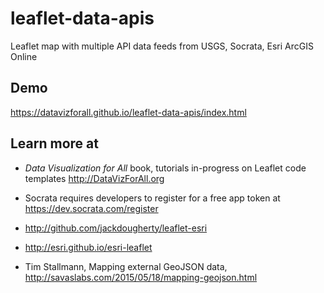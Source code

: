 # leaflet-data-apis
Leaflet map with multiple API data feeds from USGS, Socrata, Esri ArcGIS Online

## Demo
https://datavizforall.github.io/leaflet-data-apis/index.html

## Learn more at

- *Data Visualization for All* book, tutorials in-progress on Leaflet code templates http://DataVizForAll.org

- Socrata requires developers to register for a free app token at https://dev.socrata.com/register
- http://github.com/jackdougherty/leaflet-esri
- http://esri.github.io/esri-leaflet
- Tim Stallmann, Mapping external GeoJSON data, http://savaslabs.com/2015/05/18/mapping-geojson.html
